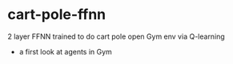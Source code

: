 # cart-pole-ffnn
2 layer FFNN trained to do cart pole open Gym env via Q-learning

- a first look at agents in Gym
